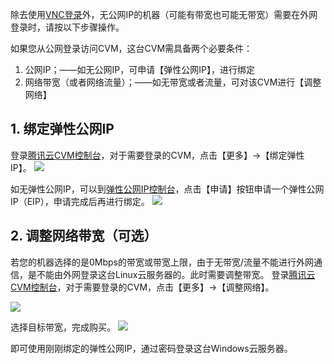 除去使用[VNC登录](http://www.qcloud.com/doc/product/213/%E6%8E%A7%E5%88%B6%E5%8F%B0VNC%E7%99%BB%E5%BD%95Windows%E4%BA%91%E6%9C%8D%E5%8A%A1%E5%99%A8)外，无公网IP的机器（可能有带宽也可能无带宽）需要在外网登录时，请按以下步骤操作。

如果您从公网登录访问CVM，这台CVM需具备两个必要条件： 
1) 公网IP；——如无公网IP，可申请【弹性公网IP】，进行绑定 
2) 网络带宽（或者网络流量）；——如无带宽或者流量，可对该CVM进行【调整网络】 

## 1. 绑定弹性公网IP
登录[腾讯云CVM控制台](https://console.qcloud.com/cvm)，对于需要登录的CVM，点击【更多】→【绑定弹性IP】。
![](//mccdn.qcloud.com/img56a5f53d4b3fe.png)

如无弹性公网IP，可以到[弹性公网IP控制台](https://console.qcloud.com/cvm/eip)，点击【申请】按钮申请一个弹性公网IP（EIP），申请完成后再进行绑定。
![](//mccdn.qcloud.com/img56a5f57c55398.png)

## 2. 调整网络带宽（可选）
若您的机器选择的是0Mbps的带宽或带宽上限，由于无带宽/流量不能进行外网通信，是不能由外网登录这台Linux云服务器的。此时需要调整带宽。
登录[腾讯云CVM控制台](https://console.qcloud.com/cvm)，对于需要登录的CVM，点击【更多】→【调整网络】。

![](//mccdn.qcloud.com/img56a5f697497f3.png)

选择目标带宽，完成购买。
![](//mccdn.qcloud.com/img56a5f6cf0c6b6.png)

即可使用刚刚绑定的弹性公网IP，通过密码登录这台Windows云服务器。 
